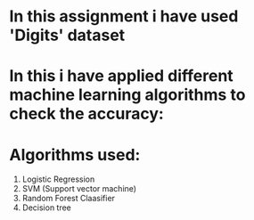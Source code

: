 # In this assignment i have used 'Digits' dataset
# In this i have applied different machine learning algorithms to check the accuracy:

# Algorithms used:
1. Logistic Regression
2. SVM (Support vector machine)
3. Random Forest Claasifier
4. Decision tree
